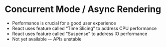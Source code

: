 # Concurrent Mode / Async Rendering

- Performance is crucial for a good user experience
- React uses feature called “Time Slicing” to address CPU performance
- React uses feature called "Suspense" to address IO performance
- Not yet available -- APIs unstable
